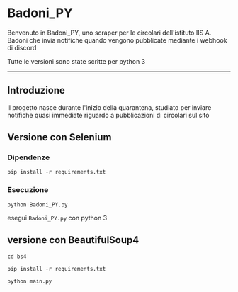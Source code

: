 # Badoni_PY

Benvenuto in Badoni_PY, uno scraper per le circolari dell'istituto IIS A. Badoni che invia notifiche quando vengono pubblicate mediante i webhook di discord

Tutte le versioni sono state scritte per python 3

---

## Introduzione

Il progetto nasce durante l'inizio della quarantena, studiato per inviare notifiche quasi immediate riguardo a pubblicazioni di circolari sul sito

## Versione con Selenium

### Dipendenze

`pip install -r requirements.txt`

### Esecuzione

`python Badoni_PY.py`

esegui `Badoni_PY.py` con python 3


## versione con BeautifulSoup4

`cd bs4`

`pip install -r requirements.txt`

`python main.py`
